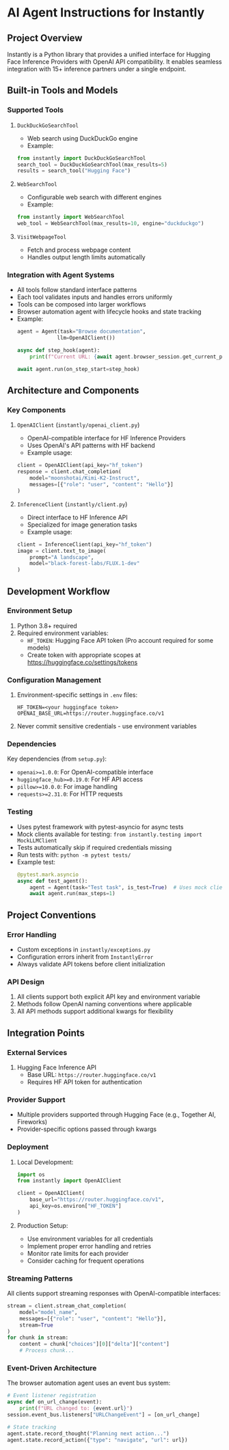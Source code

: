 # AI Agent Instructions for Instantly

## Project Overview
Instantly is a Python library that provides a unified interface for Hugging Face Inference Providers with OpenAI API compatibility. It enables seamless integration with 15+ inference partners under a single endpoint.

## Built-in Tools and Models

### Supported Tools
1. `DuckDuckGoSearchTool`
   - Web search using DuckDuckGo engine
   - Example:
   ```python
   from instantly import DuckDuckGoSearchTool
   search_tool = DuckDuckGoSearchTool(max_results=5)
   results = search_tool("Hugging Face")
   ```

2. `WebSearchTool`
   - Configurable web search with different engines
   - Example:
   ```python
   from instantly import WebSearchTool
   web_tool = WebSearchTool(max_results=10, engine="duckduckgo")
   ```

3. `VisitWebpageTool`
   - Fetch and process webpage content
   - Handles output length limits automatically

### Integration with Agent Systems
- All tools follow standard interface patterns
- Each tool validates inputs and handles errors uniformly
- Tools can be composed into larger workflows
- Browser automation agent with lifecycle hooks and state tracking
- Example:
  ```python
  agent = Agent(task="Browse documentation",
               llm=OpenAIClient())
  
  async def step_hook(agent):
      print(f"Current URL: {await agent.browser_session.get_current_page_url()}")
  
  await agent.run(on_step_start=step_hook)
  ```

## Architecture and Components

### Key Components
1. `OpenAIClient` (`instantly/openai_client.py`)
   - OpenAI-compatible interface for HF Inference Providers
   - Uses OpenAI's API patterns with HF backend
   - Example usage:
   ```python
   client = OpenAIClient(api_key="hf_token")
   response = client.chat_completion(
       model="moonshotai/Kimi-K2-Instruct",
       messages=[{"role": "user", "content": "Hello"}]
   )
   ```

2. `InferenceClient` (`instantly/client.py`)
   - Direct interface to HF Inference API
   - Specialized for image generation tasks
   - Example usage:
   ```python
   client = InferenceClient(api_key="hf_token")
   image = client.text_to_image(
       prompt="A landscape",
       model="black-forest-labs/FLUX.1-dev"
   )
   ```

## Development Workflow

### Environment Setup
1. Python 3.8+ required
2. Required environment variables:
   - `HF_TOKEN`: Hugging Face API token (Pro account required for some models)
   - Create token with appropriate scopes at https://huggingface.co/settings/tokens

### Configuration Management
1. Environment-specific settings in `.env` files:
   ```
   HF_TOKEN=<your huggingface token>
   OPENAI_BASE_URL=https://router.huggingface.co/v1
   ```
2. Never commit sensitive credentials - use environment variables

### Dependencies
Key dependencies (from `setup.py`):
- `openai>=1.0.0`: For OpenAI-compatible interface
- `huggingface_hub>=0.19.0`: For HF API access
- `pillow>=10.0.0`: For image handling
- `requests>=2.31.0`: For HTTP requests

### Testing
- Uses pytest framework with pytest-asyncio for async tests
- Mock clients available for testing: `from instantly.testing import MockLLMClient`
- Tests automatically skip if required credentials missing
- Run tests with: `python -m pytest tests/`
- Example test:
  ```python
  @pytest.mark.asyncio
  async def test_agent():
      agent = Agent(task="Test task", is_test=True)  # Uses mock client
      await agent.run(max_steps=1)
  ```

## Project Conventions

### Error Handling
- Custom exceptions in `instantly/exceptions.py`
- Configuration errors inherit from `InstantlyError`
- Always validate API tokens before client initialization

### API Design
1. All clients support both explicit API key and environment variable
2. Methods follow OpenAI naming conventions where applicable
3. All API methods support additional kwargs for flexibility

## Integration Points

### External Services
1. Hugging Face Inference API
   - Base URL: `https://router.huggingface.co/v1`
   - Requires HF API token for authentication

### Provider Support
- Multiple providers supported through Hugging Face (e.g., Together AI, Fireworks)
- Provider-specific options passed through kwargs

### Deployment
1. Local Development:
   ```python
   import os
   from instantly import OpenAIClient
   
   client = OpenAIClient(
       base_url="https://router.huggingface.co/v1",
       api_key=os.environ["HF_TOKEN"]
   )
   ```

2. Production Setup:
   - Use environment variables for all credentials
   - Implement proper error handling and retries
   - Monitor rate limits for each provider
   - Consider caching for frequent operations

### Streaming Patterns
All clients support streaming responses with OpenAI-compatible interfaces:
```python
stream = client.stream_chat_completion(
    model="model_name",
    messages=[{"role": "user", "content": "Hello"}],
    stream=True
)
for chunk in stream:
    content = chunk["choices"][0]["delta"]["content"]
    # Process chunk...
```

### Event-Driven Architecture
The browser automation agent uses an event bus system:
```python
# Event listener registration
async def on_url_change(event):
    print(f"URL changed to: {event.url}")
session.event_bus.listeners["URLChangeEvent"] = [on_url_change]

# State tracking
agent.state.record_thought("Planning next action...")
agent.state.record_action({"type": "navigate", "url": url})
```